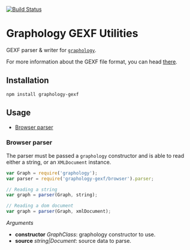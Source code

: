 [![Build Status](https://travis-ci.org/graphology/graphology-gexf.svg)](https://travis-ci.org/graphology/graphology-gexf)

# Graphology GEXF Utilities

GEXF parser & writer for [`graphology`](https://graphology.github.io).

For more information about the GEXF file format, you can head [there](https://gephi.org/gexf/format/).

## Installation

```
npm install graphology-gexf
```

## Usage

* [Browser parser](#browser-parser)

### Browser parser

The parser must be passed a `graphology` constructor and is able to read either a string, or an `XMLDocument` instance.

```js
var Graph = require('graphology');
var parser = require('graphology-gexf/browser').parser;

// Reading a string
var graph = parser(Graph, string);

// Reading a dom document
var graph = parser(Graph, xmlDocument);
```

*Arguments*

* **constructor** *GraphClass*: graphology constructor to use.
* **source** *string|Document*: source data to parse.
